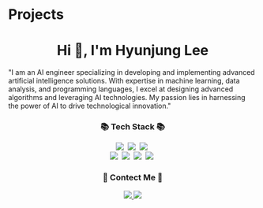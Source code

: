# Projects

<h1 align="center">Hi 👋, I'm Hyunjung Lee</h1>

<h10 align="center">"I am an AI engineer specializing in developing and implementing advanced artificial intelligence solutions. 
With expertise in machine learning, data analysis, and programming languages, I excel at designing advanced algorithms and leveraging AI technologies. 
My passion lies in harnessing the power of AI to drive technological innovation."
</h10>


<h3 align="center">📚 Tech Stack 📚</h3>
<p align="center">
  <img src="https://img.shields.io/badge/PyTorch-EE4C2C?style=for-the-badge&logo=pytorch&logoColor=white"/></a>&nbsp
  <img src="https://img.shields.io/badge/Python-FFD43B?style=for-the-badge&logo=python&logoColor=blue"/></a>&nbsp 
  <img src="https://img.shields.io/badge/scikit_learn-F7931E?style=for-the-badge&logo=scikit-learn&logoColor=white"/></a>&nbsp 
  <br>
  <img src="https://img.shields.io/badge/R-276DC3?style=for-the-badge&logo=r&logoColor=white"/></a>&nbsp
  <img src="https://img.shields.io/badge/Numpy-777BB4?style=for-the-badge&logo=numpy&logoColor=white"/></a>&nbsp 
  <img src="https://img.shields.io/badge/Pandas-2C2D72?style=for-the-badge&logo=pandas&logoColor=white"/></a>&nbsp
  <img src="https://img.shields.io/badge/Keras-D00000?style=for-the-badge&logo=Keras&logoColor=white"/></a>&nbsp
  
</p>

<h3 align="center">👀 Contect Me 👀</h3>
<p align="center">
  <a href="https://www.linkedin.com/in/hyun-jung-lee-49285a177" target="blank"><img src="https://img.shields.io/badge/LinkedIn-0077B5?style=for-the-badge&logo=linkedin&logoColor=white">
  <a href="mailto:hyunjung.lee5310@gmail.com"><img src="https://img.shields.io/badge/Gmail-D14836?style=for-the-badge&logo=gmail&logoColor=white"></a>
</p>